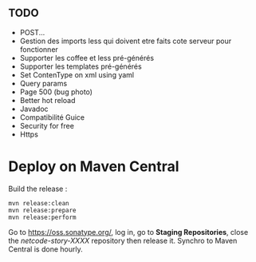 ## TODO

 + POST...
 + Gestion des imports less qui doivent etre faits cote serveur pour fonctionner
 + Supporter les coffee et less pré-générés
 + Supporter les templates pré-générés
 + Set ContenType on xml using yaml
 + Query params
 + Page 500 (bug photo)
 + Better hot reload
 + Javadoc
 + Compatibilité Guice
 + Security for free
 + Https

# Deploy on Maven Central

Build the release :

	mvn release:clean
	mvn release:prepare
	mvn release:perform

Go to https://oss.sonatype.org/, log in, go to **Staging Repositories**, close the *netcode-story-XXXX* repository then release it.
Synchro to Maven Central is done hourly.

